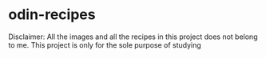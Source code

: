 # odin-recipes
Disclaimer:
All the images and all the recipes in this project does not belong to me. This
project is only for the sole purpose of studying
